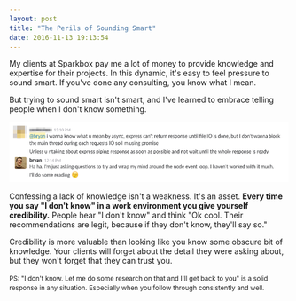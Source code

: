 ```yaml
---
layout: post
title: "The Perils of Sounding Smart"
date: 2016-11-13 19:13:54
---
```


My clients at Sparkbox pay me a lot of money to provide knowledge and expertise for their projects. In this dynamic, it's easy to feel pressure to sound smart. If you've done any consulting, you know what I mean.

But trying to sound smart isn't smart, and I've learned to embrace telling people when I don't know something.

![Me, admitting I don't know much about something.][1]

Confessing a lack of knowledge isn't a weakness. It's an asset. **Every time you say "I don't know" in a work environment you give yourself credibility.** People hear "I don't know" and think "Ok cool. Their recommendations are legit, because if they don't know, they'll say so."

Credibility is more valuable than looking like you know some obscure bit of knowledge. Your clients will forget about the detail they were asking about, but they won't forget that they can trust you.

<small>PS: "I don't know. Let me do some research on that and I'll get back to you" is a solid response in any situation. Especially when you follow through consistently and well.</small>

[1]: /sites/default/files/i-dont-know.png
